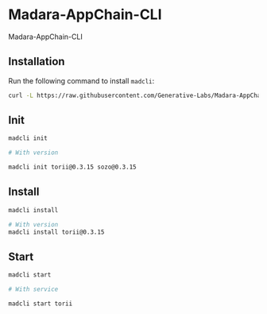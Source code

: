 # Madara-AppChain-CLI
Madara-AppChain-CLI

## Installation

Run the following command to install `madcli`:

```bash
curl -L https://raw.githubusercontent.com/Generative-Labs/Madara-AppChain-CLI/main/madcliup/install | bash
```

## Init

```bash
madcli init

# With version

madcli init torii@0.3.15 sozo@0.3.15
```

## Install

```bash
madcli install

# With version
madcli install torii@0.3.15
```

## Start

```bash
madcli start

# With service

madcli start torii
```
